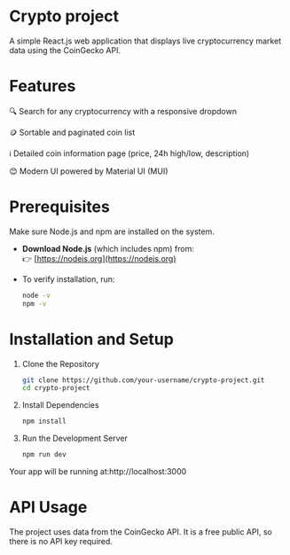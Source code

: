 # Crypto project
  A simple React.js web application that displays live cryptocurrency market data using the CoinGecko API.


# Features
🔍 Search for any cryptocurrency with a responsive dropdown

🪙 Sortable and paginated coin list

ℹ️ Detailed coin information page (price, 24h high/low, description)

😊 Modern UI powered by Material UI (MUI)

# Prerequisites
  Make sure Node.js and npm are installed on the system.
  - **Download Node.js** (which includes npm) from:  
  👉 [https://nodejs.org](https://nodejs.org)

- To verify installation, run:
  ```bash
  node -v
  npm -v

# Installation and Setup

1. Clone the Repository  
   ```bash
   git clone https://github.com/your-username/crypto-project.git
   cd crypto-project
2. Install Dependencies
   ```bash
   npm install

3. Run the Development Server
   ```bash
   npm run dev
Your app will be running at:http://localhost:3000


# API Usage
The project uses data from the CoinGecko API. It is a free public API, so there is no API key required.
